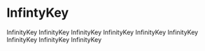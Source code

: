 # InfintyKey

InfinityKey InfinityKey InfinityKey InfinityKey InfinityKey InfinityKey InfinityKey InfinityKey InfinityKey
